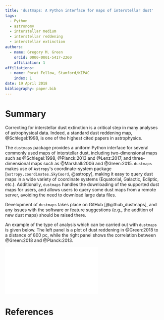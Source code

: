 ```yaml
---
title: 'dustmaps: A Python interface for maps of interstellar dust'
tags:
  - Python
  - astronomy
  - interstellar medium
  - interstellar reddening
  - interstellar extinction
authors:
  - name: Gregory M. Green
    orcid: 0000-0001-5417-2260
    affiliation: 1
affiliations:
  - name: Porat Fellow, Stanford/KIPAC
    index: 1
date: 19 April 2018
bibliography: paper.bib
---
```


# Summary

Correcting for interstellar dust extinction is a critical step in many analyses of astrophysical data. Indeed, a standard dust reddening map, @Schlegel:1998, is one of the highest cited papers in astrophysics.

The ``dustmaps`` package provides a uniform Python interface for several commonly used maps of interstellar dust, including two-dimensional maps such as @Schlegel:1998, @Planck:2013 and @Lenz:2017, and three-dimensional maps such as @Marshall:2006 and @Green:2015. ``dustmaps`` makes use of ``Astropy``'s coordinate-system package [``astropy.coordinates.SkyCoord``, @astropy], making it easy to query dust maps in a wide variety of coordinate systems (Equatorial, Galactic, Ecliptic, etc.). Additionally, ``dustmaps`` handles the downloading of the supported dust maps for users, and allows users to query some dust maps from a remote server, avoiding the need to download large data files.

Development of ``dustmaps`` takes place on GitHub [@github_dustmaps], and any issues with the software or feature suggestions (e.g., the addition of new dust maps) should be raised there.

An example of the type of analysis which can be carried out with ``dustmaps`` is given below. The left panel is a plot of dust reddening in @Green:2018 to a distance of 800 pc, while the right panel shows the correlation between @Green:2018 and @Planck:2013.

![Figure 1: Example of the type of analysis made easy by ``dustmaps``.](figure.pdf)

# References
